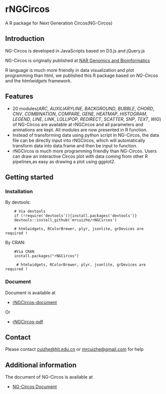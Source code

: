 # rNGCircos

A R package for Next Generation Circos(NG-Circos)

## Introduction

NG-Circos is developed in JavaScripts based on D3.js and jQuery.js

NG-Circos is originally published at [NAR Genomics and Bioinformatics](https://academic.oup.com/nargab/article/2/3/lqaa069/5901067)

R language is much more friendly in data visualization and plot programming than html, we published this R package based on *NG-Circos* and the *htmlwidgets* framework.

## Features

* 20 modules(*ARC*, *AUXILIARYLINE*, *BACKGROUND*, *BUBBLE*, *CHORD*, *CNV*, *COMBINATION*, *COMPARE*, *GENE*, *HEATMAP*, *HISTOGRAM*, *LEGEND*, *LINE*, *LINK*, *LOLLIPOP*, *REDIRECT*, *SCATTER*, *SNP*, *TEXT*, *WIG*) of NG-Circos are available at rNGCircos and all parameters and animations are kept. All modules are now presented in R function.
* Instead of transforming data using python script in NG-Circos, the data file can be directly input into rNGCircos, which will automatically transform data into data.frame and then be input to function.
* rNGCircos is much more programming friendly than NG-Circos. Users can draw an interactive Circos plot with data coming from other R pipelines,as easy as drawing a plot using ggplot2.

## Getting started

### Installation

By devtools:

        # Via devtools
        if (!require('devtools')){install.packages('devtools')}
        devtools::install_github('mrcuizhe/rNGCircos')
        
        # htmlwidgets, RColorBrewer, plyr, jsonlite, grDevices are required !  
        
By CRAN:

		#Via CRAN
		install.packages("rNGCircos")
		
		 # htmlwidgets, RColorBrewer, plyr, jsonlite, grDevices are required !  

### Document

Document is available at 

- [rNGCircos-document](https://mrcuizhe.github.io/rNGCircos_document/index.html)

Or 

- [rNGCircos-pdf](https://github.com/mrcuizhe/rNGCircos/blob/master/doc/rNGCircos_1.0.0.pdf)

        
## Contact

Please contact cuizhe@hit.edu.cn or mrcuizhe@gmail.com for help

## Additional information

The document of NG-Circos is available at

- [NG-Circos Document](https://wlcb.oit.uci.edu/NG-Circos)

